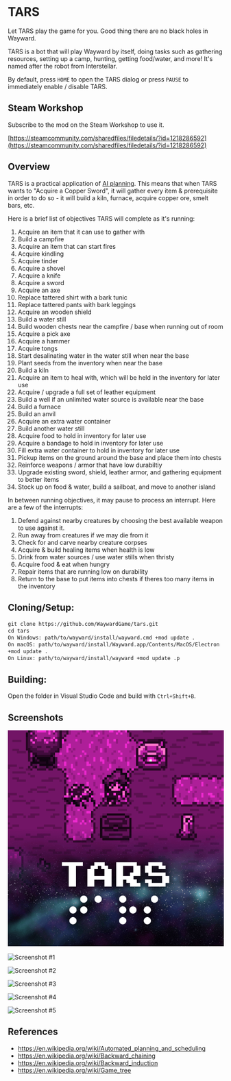 # TARS
Let TARS play the game for you. Good thing there are no black holes in Wayward.

TARS is a bot that will play Wayward by itself, doing tasks such as gathering resources, setting up a camp, hunting, getting food/water, and more! It's named after the robot from Interstellar.

By default, press `HOME` to open the TARS dialog or press `PAUSE` to immediately enable / disable TARS.

## Steam Workshop

Subscribe to the mod on the Steam Workshop to use it.

[https://steamcommunity.com/sharedfiles/filedetails/?id=1218286592](https://steamcommunity.com/sharedfiles/filedetails/?id=1218286592)

## Overview

TARS is a practical application of [AI planning](https://en.wikipedia.org/wiki/Automated_planning_and_scheduling). This means that when TARS wants to "Acquire a Copper Sword", it will gather every item & prerequisite in order to do so - it will build a kiln, furnace, acquire copper ore, smelt bars, etc.

Here is a brief list of objectives TARS will complete as it's running:

1. Acquire an item that it can use to gather with
1. Build a campfire
1. Acquire an item that can start fires
1. Acquire kindling
1. Acquire tinder
1. Acquire a shovel
1. Acquire a knife
1. Acquire a sword
1. Acquire an axe
1. Replace tattered shirt with a bark tunic
1. Replace tattered pants with bark leggings
1. Acquire an wooden shield
1. Build a water still
1. Build wooden chests near the campfire / base when running out of room
1. Acquire a pick axe
1. Acquire a hammer
1. Acquire tongs
1. Start desalinating water in the water still when near the base
1. Plant seeds from the inventory when near the base
1. Build a kiln
1. Acquire an item to heal with, which will be held in the inventory for later use
1. Acquire / upgrade a full set of leather equipment
1. Build a well if an unlimited water source is available near the base
1. Build a furnace
1. Build an anvil
1. Acquire an extra water container
1. Build another water still
1. Acquire food to hold in inventory for later use
1. Acquire a bandage to hold in inventory for later use
1. Fill extra water container to hold in inventory for later use
1. Pickup items on the ground around the base and place them into chests
1. Reinforce weapons / armor that have low durabiltiy
1. Upgrade existing sword, shield, leather armor, and gathering equipment to better items
1. Stock up on food & water, build a sailboat, and move to another island

In between running objectives, it may pause to process an interrupt. Here are a few of the interrupts:

1. Defend against nearby creatures by choosing the best available weapon to use against it.
1. Run away from creatures if we may die from it
1. Check for and carve nearby creature corpses
1. Acquire & build healing items when health is low
1. Drink from water sources / use water stills when thristy
1. Acquire food & eat when hungry
1. Repair items that are running low on durability
1. Return to the base to put items into chests if theres too many items in the inventory

## Cloning/Setup:
```
git clone https://github.com/WaywardGame/tars.git
cd tars
On Windows: path/to/wayward/install/wayward.cmd +mod update .
On macOS: path/to/wayward/install/Wayward.app/Contents/MacOS/Electron +mod update .
On Linux: path/to/wayward/install/wayward +mod update .p
```

## Building:
Open the folder in Visual Studio Code and build with `Ctrl+Shift+B`.

## Screenshots
![TARS](https://raw.githubusercontent.com/WaywardGame/tars/master/mod.png "TARS")

![Screenshot #1](https://steamuserimages-a.akamaihd.net/ugc/1765954876790907179/DE91BDA9541B396706AF9A85DB8A99E64ABEB6E7/ "Screenshot #1")

![Screenshot #2](https://steamuserimages-a.akamaihd.net/ugc/1765954876790907515/05230A57F2B7C5A1AA27291E3213544CEE6A43BF/ "Screenshot #2")

![Screenshot #3](https://steamuserimages-a.akamaihd.net/ugc/1765954876790907924/9B380053FF3B253DA3249351855FF70AF3B2F247/ "Screenshot #3")

![Screenshot #4](https://steamuserimages-a.akamaihd.net/ugc/1765954876790907929/09D5D83B02E3E4DB9D26EDD48C9A6F4E36B891EA/ "Screenshot #4")

![Screenshot #5](https://steamuserimages-a.akamaihd.net/ugc/1765954876790907934/C929F4168CD10E27C6322DE3BE83B874E46BD6FE/ "Screenshot #5")

## References

- https://en.wikipedia.org/wiki/Automated_planning_and_scheduling
- https://en.wikipedia.org/wiki/Backward_chaining
- https://en.wikipedia.org/wiki/Backward_induction
- https://en.wikipedia.org/wiki/Game_tree
 